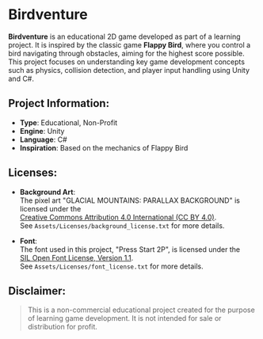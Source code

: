 # Birdventure

**Birdventure** is an educational 2D game developed as part of a learning project. It is inspired by the classic game **Flappy Bird**, where you control a bird navigating through obstacles, aiming for the highest score possible. This project focuses on understanding key game development concepts such as physics, collision detection, and player input handling using Unity and C#.

## Project Information:
- **Type**: Educational, Non-Profit
- **Engine**: Unity
- **Language**: C#
- **Inspiration**: Based on the mechanics of Flappy Bird

## Licenses:
- **Background Art**:  
  The pixel art "GLACIAL MOUNTAINS: PARALLAX BACKGROUND" is licensed under the  
  [Creative Commons Attribution 4.0 International (CC BY 4.0)](http://creativecommons.org/licenses/by/4.0/).  
  See `Assets/Licenses/background_license.txt` for more details.

- **Font**:  
  The font used in this project, "Press Start 2P", is licensed under the  
  [SIL Open Font License, Version 1.1](https://openfontlicense.org).  
  See `Assets/Licenses/font_license.txt` for more details.

## Disclaimer:
> This is a non-commercial educational project created for the purpose of learning game development. It is not intended for sale or distribution for profit.
